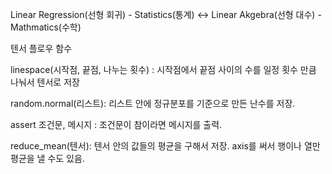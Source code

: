 Linear Regression(선형 회귀) - Statistics(통계) <-> Linear Akgebra(선형 대수) - Mathmatics(수학)

텐서 플로우 함수

  linespace(시작점, 끝점, 나누는 횟수) : 시작점에서 끝점 사이의 수를 일정 횟수 만큼 나눠서 텐서로 저장
  
  random.normal(리스트): 리스트 안에 정규분포를 기준으로 만든 난수를 저장.
  
  assert 조건문, 메시지 : 조건문이 참이라면 메시지를 출력.

  reduce_mean(텐서): 텐서 안의 값들의 평균을 구해서 저장. axis를 써서 행이나 열만 평균을 낼 수도 있음.

  
  
